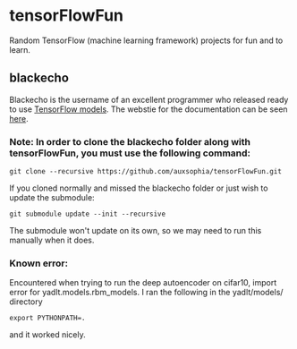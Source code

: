 # tensorFlowFun
Random TensorFlow (machine learning framework) projects for fun and to learn.


## blackecho
Blackecho is the username of an excellent programmer who released ready to use [TensorFlow models](https://github.com/blackecho/Deep-Learning-TensorFlow). The webstie for the documentation can be seen [here](http://deep-learning-tensorflow.readthedocs.io/en/latest/).

### Note: In order to clone the blackecho folder along with tensorFlowFun, you must use the following command:
```
git clone --recursive https://github.com/auxsophia/tensorFlowFun.git
```

If you cloned normally and missed the blackecho folder or just wish to update the submodule:
```
git submodule update --init --recursive
```
The submodule won't update on its own, so we may need to run this manually when it does.

### Known error:
Encountered when trying to run the deep autoencoder on cifar10, import error for yadlt.models.rbm_models.
I ran the following in the yadlt/models/ directory
```
export PYTHONPATH=.
```
and it worked nicely.
